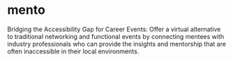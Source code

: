 # mento
 Bridging the Accessibility Gap for Career Events: Offer a virtual alternative to traditional networking and functional events by connecting mentees with industry professionals who can provide the insights and mentorship that are often inaccessible in their local environments.
